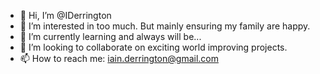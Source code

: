 - 👋 Hi, I’m @IDerrington
- 👀 I’m interested in too much.  But mainly ensuring my family are happy.
- 🌱 I’m currently learning and always will be...
- 💞️ I’m looking to collaborate on exciting world improving projects.
- 📫 How to reach me:  iain.derrington@gmail.com

<!---
IDerrington/IDerrington is a ✨ special ✨ repository because its `README.md` (this file) appears on your GitHub profile.
You can click the Preview link to take a look at your changes.
--->
